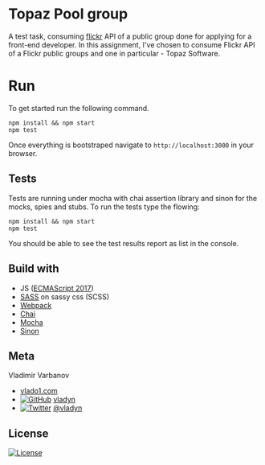 # Topaz Pool group
A test task, consuming [flickr](http://flickr.com) API of a public group done for applying for a front-end developer.
In this assignment, I've chosen to consume  Flickr API of a Flickr public groups and one in particular - Topaz Software.

# Run
To get started run the following command.
```
npm install && npm start
npm test
```
Once everything is bootstraped navigate to `http://localhost:3000` in your browser.

## Tests 
Tests are running under mocha with chai assertion library and sinon for the mocks, spies and stubs.
To run the tests type the flowing: 

```
npm install && npm start
npm test
```

You should be able to see the test results report as list in the console.

## Build with
- JS ([ECMAScript 2017](http://2ality.com/2016/02/ecmascript-2017.html))
- [SASS](http://sass-lang.com) on sassy css (SCSS)
- [Webpack](http://webpack.js.org)
- [Chai](http://www.chaijs.com)
- [Mocha](http://mochajs.org) 
- [Sinon](http://sinonjs.org)

## Meta
[1.1]: http://i.imgur.com/wWzX9uB.png
[2.1]: http://i.imgur.com/9I6NRUm.png

Vladimir Varbanov
- [vlado1.com](http://vlado1.com)
- [![GitHub][2.1]](https://github.com/vladyn/) [vladyn](https://github.com/vladyn/)
- [![Twitter][1.1]](https://twitter.com/georgesg92) [@vladyn](https://twitter.com/vladyn)

## License

[![License](http://img.shields.io/:license-mit-blue.svg?style=flat-square)](https://github.com/vladyn/topaz-pool/blob/master/LICENSE)

